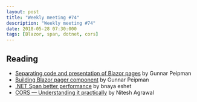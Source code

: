 ```yaml
---
layout: post
title: "Weekly meeting #74"
description: "Weekly meeting #74"
date: 2018-05-28 07:30:000
tags: [Blazor, span, dotnet, cors]
--- 
```


## Reading

* [Separating code and presentation of Blazor pages](http://gunnarpeipman.com/aspnet/blazor-code-behind/) by Gunnar Peipman
* [Building Blazor pager component](http://gunnarpeipman.com/aspnet/blazor-pager-component/) by Gunnar Peipman
* [.NET Span<T> better performance](https://medium.com/@bnayae/net-span-t-better-performance-29b182b19dce) by bnaya eshet
* [CORS — Understanding it practically](https://itnext.io/cors-understanding-it-practically-9c401ed818cd) by Nitesh Agrawal